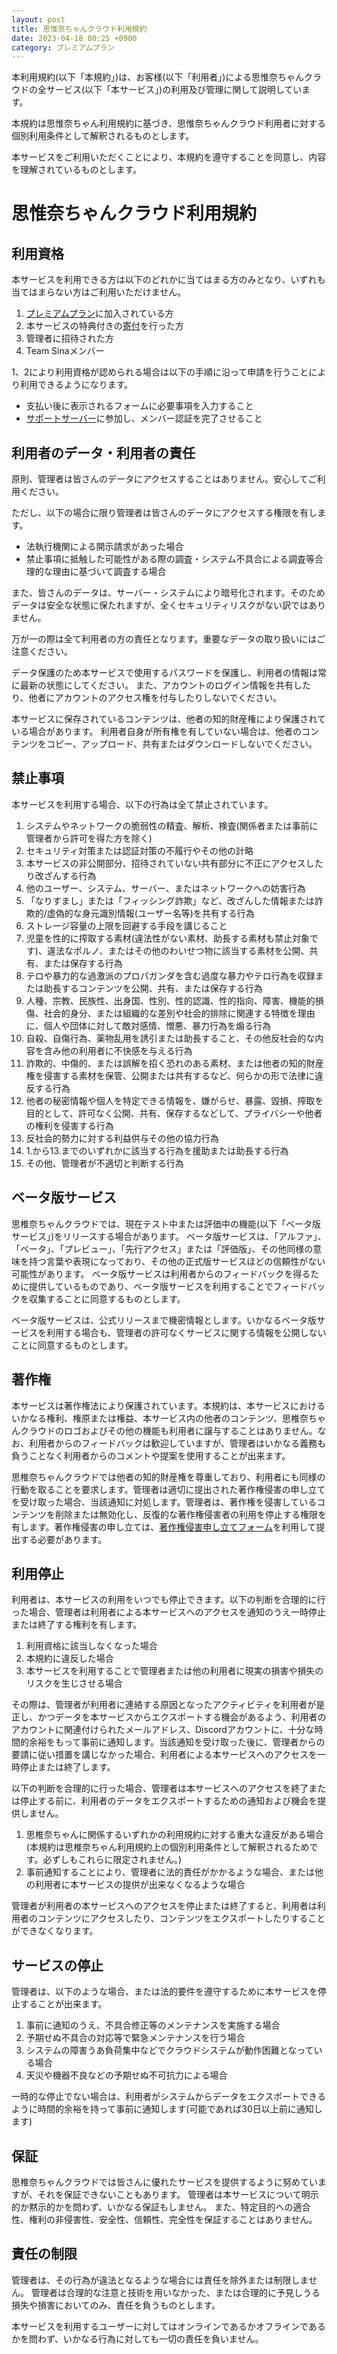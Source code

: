 ```yaml
---
layout: post
title: 思惟奈ちゃんクラウド利用規約
date: 2023-04-18 00:25 +0900
category: プレミアムプラン
---
```


本利用規約(以下「本規約」)は、お客様(以下「利用者」)による思惟奈ちゃんクラウドの全サービス(以下「本サービス」)の利用及び管理に関して説明しています。

本規約は思惟奈ちゃん利用規約に基づき、思惟奈ちゃんクラウド利用者に対する個別利用条件として解釈されるものとします。

本サービスをご利用いただくことにより、本規約を遵守することを同意し、内容を理解されているものとします。

# 思惟奈ちゃんクラウド利用規約

## 利用資格

本サービスを利用できる方は以下のどれかに当てはまる方のみとなり、いずれも当てはまらない方はご利用いただけません。

1. [プレミアムプラン](https://sina-chan.com/premium)に加入されている方
2. 本サービスの特典付きの[寄付](https://sina-chan.com/premium)を行った方
3. 管理者に招待された方
4. Team Sinaメンバー

1、2により利用資格が認められる場合は以下の手順に沿って申請を行うことにより利用できるようになります。

- 支払い後に表示されるフォームに必要事項を入力すること
- [サポートサーバー](https://sina-chan.com/discord)に参加し、メンバー認証を完了させること

## 利用者のデータ・利用者の責任

原則、管理者は皆さんのデータにアクセスすることはありません。安心してご利用ください。

ただし、以下の場合に限り管理者は皆さんのデータにアクセスする権限を有します。

- 法執行機関による開示請求があった場合
- 禁止事項に抵触した可能性がある際の調査・システム不具合による調査等合理的な理由に基づいて調査する場合

また、皆さんのデータは、サーバー・システムにより暗号化されます。そのためデータは安全な状態に保たれますが、全くセキュリティリスクがない訳ではありません。

万が一の際は全て利用者の方の責任となります。重要なデータの取り扱いにはご注意ください。

データ保護のため本サービスで使用するパスワードを保護し、利用者の情報は常に最新の状態にしてください。
また、アカウントのログイン情報を共有したり、他者にアカウントのアクセス権を付与したりしないでください。

本サービスに保存されているコンテンツは、他者の知的財産権により保護されている場合があります。
利用者自身が所有権を有していない場合は、他者のコンテンツをコピー、アップロード、共有またはダウンロードしないでください。

## 禁止事項

本サービスを利用する場合、以下の行為は全て禁止されています。

1. システムやネットワークの脆弱性の精査、解析、検査(関係者または事前に管理者から許可を得た方を除く)
2. セキュリティ対策または認証対策の不履行やその他の計略
3. 本サービスの非公開部分、招待されていない共有部分に不正にアクセスしたり改ざんする行為
4. 他のユーザー、システム、サーバー、またはネットワークへの妨害行為
5. 「なりすまし」または「フィッシング詐欺」など、改ざんした情報または詐欺的/虚偽的な身元識別情報(ユーザー名等)を共有する行為
6. ストレージ容量の上限を回避する手段を講じること
7. 児童を性的に搾取する素材(違法性がない素材、助長する素材も禁止対象です)、違法なポルノ、またはその他のわいせつ物に該当する素材を公開、共有、または保存する行為
8. テロや暴力的な過激派のプロパガンダを含む過度な暴力やテロ行為を収録または助長するコンテンツを公開、共有、または保存する行為
9. 人種、宗教、民族性、出身国、性別、性的認識、性的指向、障害、機能的損傷、社会的身分、または組織的な差別や社会的排除に関連する特徴を理由に、個人や団体に対して敵対感情、憎悪、暴力行為を煽る行為
10. 自殺、自傷行為、薬物乱用を誘引または助長すること、その他反社会的な内容を含み他の利用者に不快感を与える行為
11. 詐欺的、中傷的、または誤解を招く恐れのある素材、または他者の知的財産権を侵害する素材を保管、公開または共有するなど、何らかの形で法律に違反する行為
12. 他者の秘密情報や個人を特定できる情報を、嫌がらせ、暴露、毀損、搾取を目的として、許可なく公開、共有、保存するなどして、プライバシーや他者の権利を侵害する行為
13. 反社会的勢力に対する利益供与その他の協力行為
14. 1.から13.までのいずれかに該当する行為を援助または助長する行為
15. その他、管理者が不適切と判断する行為

## ベータ版サービス

思椎奈ちゃんクラウドでは、現在テスト中または評価中の機能(以下「ベータ版サービス」)をリリースする場合があります。
ベータ版サービスは、「アルファ」、「ベータ」、「プレビュー」、「先行アクセス」または「評価版」、その他同様の意味を持つ言葉や表現になっており、その他の正式版サービスほどの信頼性がない可能性があります。
ベータ版サービスは利用者からのフィードバックを得るために提供しているものであり、ベータ版サービスを利用することでフィードバックを収集することに同意するものとします。

ベータ版サービスは、公式リリースまで機密情報とします。いかなるベータ版サービスを利用する場合も、管理者の許可なくサービスに関する情報を公開しないことに同意するものとします。

## 著作権

本サービスは著作権法により保護されています。本規約は、本サービスにおけるいかなる権利、権原または権益、本サービス内の他者のコンテンツ、思椎奈ちゃんクラウドのロゴおよびその他の機能も利用者に譲与することはありません。なお、利用者からのフィードバックは歓迎していますが、管理者はいかなる義務も負うことなく利用者からのコメントや提案を使用することが出来ます。

思椎奈ちゃんクラウドでは他者の知的財産権を尊重しており、利用者にも同様の行動を取ることを要求します。管理者は適切に提出された著作権侵害の申し立てを受け取った場合、当該通知に対処します。管理者は、著作権を侵害しているコンテンツを削除または無効化し、反復的な著作権侵害者の利用を停止する権限を有します。著作権侵害の申し立ては、[著作権侵害申し立てフォーム]()を利用して提出する必要があります。

## 利用停止

利用者は、本サービスの利用をいつでも停止できます。以下の判断を合理的に行った場合、管理者は利用者による本サービスへのアクセスを通知のうえ一時停止または終了する権利を有します。

1. 利用資格に該当しなくなった場合
2. 本規約に違反した場合
3. 本サービスを利用することで管理者または他の利用者に現実の損害や損失のリスクを生じさせる場合

その際は、管理者が利用者に連絡する原因となったアクティビティを利用者が是正し、かつデータを本サービスからエクスポートする機会があるよう、利用者のアカウントに関連付けられたメールアドレス、Discordアカウントに、十分な時間的余裕をもって事前に通知します。当該通知を受け取った後に、管理者からの要請に従い措置を講じなかった場合、利用者による本サービスへのアクセスを一時停止または終了します。

以下の判断を合理的に行った場合、管理者は本サービスへのアクセスを終了または停止する前に、利用者のデータをエクスポートするための通知および機会を提供しません。

1. 思椎奈ちゃんに関係するいずれかの利用規約に対する重大な違反がある場合(本規約は思椎奈ちゃん利用規約上の個別利用条件として解釈されるためです。必ずしもこれらに限定されません。)
2. 事前通知することにより、管理者に法的責任がかかるような場合、または他の利用者に本サービスの提供が出来なくなるような場合

管理者が利用者の本サービスへのアクセスを停止または終了すると、利用者は利用者のコンテンツにアクセスしたり、コンテンツをエクスポートしたりすることができなくなります。

## サービスの停止

管理者は、以下のような場合、または法的要件を遵守するために本サービスを停止することが出来ます。

1. 事前に通知のうえ、不具合修正等のメンテナンスを実施する場合
2. 予期せぬ不具合の対応等で緊急メンテナンスを行う場合
3. システムの障害うあ負荷集中などでクラウドシステムが動作困難となっている場合
4. 天災や機器不良などの予期せぬ不可抗力による場合

一時的な停止でない場合は、利用者がシステムからデータをエクスポートできるように時間的余裕を持って事前に通知します(可能であれば30日以上前に通知します)

## 保証

思椎奈ちゃんクラウドでは皆さんに優れたサービスを提供するように努めていますが、それを保証できないこともあります。
管理者は本サービスについて明示的か黙示的かを問わず、いかなる保証もしません。
また、特定目的への適合性、権利の非侵害性、安全性、信頼性、完全性を保証することはありません。

## 責任の制限

管理者は、その行為が違法となるような場合には責任を除外または制限しません。
管理者は合理的な注意と技術を用いなかった、または合理的に予見しうる損失や損害においてのみ、責任を負うものとします。

本サービスを利用するユーザーに対してはオンラインであるかオフラインであるかを問わず、いかなる行為に対しても一切の責任を負いません。